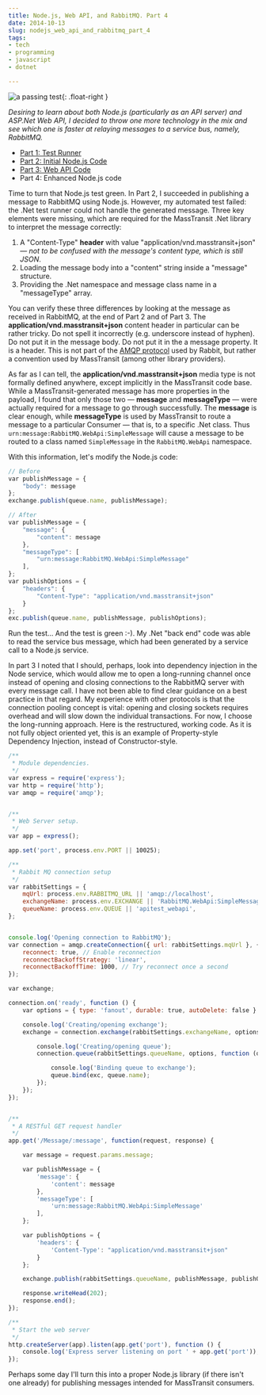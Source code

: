 ```yaml
---
title: Node.js, Web API, and RabbitMQ. Part 4
date: 2014-10-13
slug: nodejs_web_api_and_rabbitmq_part_4
tags:
- tech
- programming
- javascript
- dotnet

---
```


![a passing test](/img/nodeToRabbitGreen.png){: .float-right }

_Desiring to learn about both Node.js (particularly as an API server) and
ASP.Net Web API, I decided to throw one more technology in the mix and see which
one is faster at relaying messages to a service bus, namely, RabbitMQ._

* [Part 1: Test Runner](/archive/2014/07/29/nodejs_web_api_and_rabbitmq_part_1/)
* [Part 2: Initial Node.js Code](/archive/2014/08/03/nodejs_web_api_and_rabbitmq_part_2/)
* [Part 3: Web API Code](/archive/2014/10/11/nodejs_web_api_and_rabbitmq_part_3/)
* Part 4: Enhanced Node.js code

Time to turn that Node.js test green. In Part 2, I succeeded in publishing a
message to RabbitMQ using Node.js. However, my automated test failed: the .Net
test runner could not handle the generated message. Three key elements were
missing, which are required for the MassTransit .Net library to interpret the
message correctly:

<!-- truncate -->

1. A "Content-Type" **header** with value "application/vnd.masstransit+json"
   &mdash; _not to be confused with the message's content type, which is still
   JSON_.
1. Loading the message body into a "content" string inside a "message"
   structure.
1. Providing the .Net namespace and message class name in a "messageType" array.

You can verify these three differences by looking at the message as received in
RabbitMQ, at the end of Part 2 and of Part 3. The
**application/vnd.masstransit+json** content header in particular can be rather
tricky. Do not spell it incorrectly (e.g. underscore instead of hyphen). Do not
put it in the message body. Do not put it in the a message property. It is a
header. This is not part of the [AMQP protocol](https://www.rabbitmq.com/tutorials/amqp-concepts.html)
used by Rabbit, but rather a convention used by  MassTransit (among other
library providers).

As far as I can tell, the **application/vnd.masstransit+json** media type is not
formally defined anywhere, except implicitly in the MassTransit code base. While
a MassTransit-generated message has more properties in the payload, I found that
only those two &mdash; **message** and **messageType** &mdash; were actually
required for a message to go through successfully. The **message** is clear
enough, while **messageType** is used by MassTransit to route a message to a
particular Consumer &mdash; that is, to a specific .Net class. Thus
`urn:message:RabbitMQ.WebApi:SimpleMessage` will cause a message to be routed to
a class named `SimpleMessage` in the `RabbitMQ.WebApi` namespace.

With this information, let's modify the Node.js code:

```javascript
// Before
var publishMessage = {
    "body": message
};
exchange.publish(queue.name, publishMessage);

// After
var publishMessage = {
    "message": {
        "content": message
    },
    "messageType": [
        "urn:message:RabbitMQ.WebApi:SimpleMessage"
    ],
};
var publishOptions = {
    "headers": {
        "Content-Type": "application/vnd.masstransit+json"
    }
};
exc.publish(queue.name, publishMessage, publishOptions);
```

Run the test... And the test is green :-). My .Net "back end" code was able to
read the service bus message, which had been generated by a service call to a
Node.js service.

In part 3 I noted that I should, perhaps, look into dependency injection in the
Node service, which would allow me to open a long-running channel once instead
of opening and closing connections to the RabbitMQ server with every message
call. I have not been able to find clear guidance on a best practice in that
regard. My experience with other protocols is that the connection pooling
concept is vital: opening and closing sockets requires overhead and will slow
down the individual transactions. For now, I choose the long-running approach.
Here is the restructured, working code. As it is not fully object oriented yet,
this is an example of Property-style Dependency Injection, instead of
Constructor-style.

```javascript
/**
 * Module dependencies.
 */
var express = require('express');
var http = require('http');
var amqp = require('amqp');


/**
 * Web Server setup.
 */
var app = express();

app.set('port', process.env.PORT || 10025);

/**
 * Rabbit MQ connection setup
 */
var rabbitSettings = {
    mqUrl: process.env.RABBITMQ_URL || 'amqp://localhost',
    exchangeName: process.env.EXCHANGE || 'RabbitMQ.WebApi:SimpleMessage',
    queueName: process.env.QUEUE || 'apitest_webapi',
};


console.log('Opening connection to RabbitMQ');
var connection = amqp.createConnection({ url: rabbitSettings.mqUrl }, {
    reconnect: true, // Enable reconnection
    reconnectBackoffStrategy: 'linear',
    reconnectBackoffTime: 1000, // Try reconnect once a second
});

var exchange;

connection.on('ready', function () {
    var options = { type: 'fanout', durable: true, autoDelete: false }

    console.log('Creating/opening exchange');
    exchange = connection.exchange(rabbitSettings.exchangeName, options, function (exc) {

        console.log('Creating/opening queue');
        connection.queue(rabbitSettings.queueName, options, function (queue) {

            console.log('Binding queue to exchange');
            queue.bind(exc, queue.name);
        });
    });
});


/**
 * A RESTful GET request handler
 */
app.get('/Message/:message', function(request, response) {

    var message = request.params.message;

    var publishMessage = {
        'message': {
            'content': message
        },
        'messageType': [
            'urn:message:RabbitMQ.WebApi:SimpleMessage'
        ],
    };

    var publishOptions = {
        'headers': {
            'Content-Type': "application/vnd.masstransit+json"
        }
    };

    exchange.publish(rabbitSettings.queueName, publishMessage, publishOptions);

    response.writeHead(202);
    response.end();
});

/**
 * Start the web server
 */
http.createServer(app).listen(app.get('port'), function () {
    console.log('Express server listening on port ' + app.get('port'));
});
```

Perhaps some day I'll turn this into a proper Node.js library (if there isn't
one already) for publishing messages intended for MassTransit consumers.
